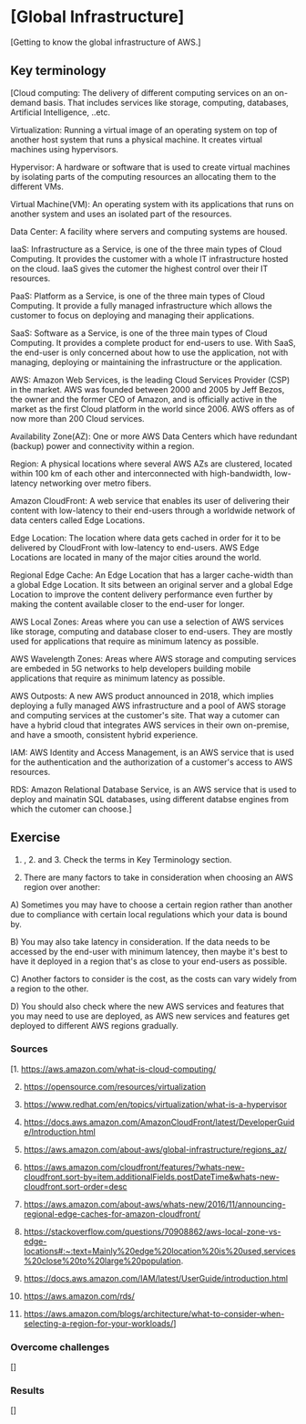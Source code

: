 # [Global Infrastructure]

[Getting to know the global infrastructure of AWS.]

## Key terminology

[Cloud computing: The delivery of different computing services on an on-demand basis. That includes services like storage, computing, databases, Artificial Intelligence, ..etc.

Virtualization: Running a virtual image of an operating system on top of another host system that runs a physical machine. It creates virtual machines using hypervisors.

Hypervisor: A hardware or software that is used to create virtual machines by isolating parts of the computing resources an allocating them to the different VMs.

Virtual Machine(VM): An operating system with its applications that runs on another system and uses an isolated part of the resources.

Data Center: A facility where servers and computing systems are housed.

IaaS: Infrastructure as a Service, is one of the three main types of Cloud Computing. It provides the customer with a whole IT infrastructure hosted on the cloud. IaaS gives the cutomer the highest control over their IT resources.

PaaS: Platform as a Service, is one of the three main types of Cloud Computing. It provide a fully managed infrastructure which allows the customer to focus on deploying and managing their applications.

SaaS: Software as a Service, is one of the three main types of Cloud Computing. It provides a complete product for end-users to use. With SaaS, the end-user is only concerned about how to use the application, not with managing, deploying or maintaining the infrastructure or the application.

AWS: Amazon Web Services, is the leading Cloud Services Provider (CSP) in the market. AWS was founded between 2000 and 2005 by Jeff Bezos, the owner and the former CEO of Amazon, and is officially active in the market as the first Cloud platform in the world since 2006. AWS offers as of now more than 200 Cloud services.

Availability Zone(AZ): One or more AWS Data Centers which have redundant (backup) power and connectivity within a region.

Region: A physical locations where several AWS AZs are clustered, located within 100 km of each other and interconnected with high-bandwidth, low-latency networking over metro fibers.

Amazon CloudFront: A web service that enables its user of delivering their content with low-latency to their end-users through a worldwide network of data centers called Edge Locations.

Edge Location: The location where data gets cached in order for it to be delivered by CloudFront with low-latency to end-users. AWS Edge Locations are located in many of the major cities around the world.

Regional Edge Cache: An Edge Location that has a larger cache-width than a global Edge Location. It sits between an original server and a global Edge Location to improve the content delivery performance even further by making the content available closer to the end-user for longer.

AWS Local Zones: Areas where you can use a selection of AWS services like storage, computing and database closer to end-users. They are mostly used for applications that require as minimum latency as possible.

AWS Wavelength Zones: Areas where AWS storage and computing services are embeded in 5G networks to help developers building mobile applications that require as minimum latency as possible.

AWS Outposts: A new AWS product announced in 2018, which implies deploying a fully managed AWS infrastructure and a pool of AWS storage and computing services at the customer's site. That way a cutomer can have a hybrid cloud that integrates AWS services in their own on-premise, and have a smooth, consistent hybrid experience.

IAM: AWS Identity and Access Management, is an AWS service that is used for the authentication and the authorization of a customer's access to AWS resources.

RDS: Amazon Relational Database Service, is an AWS service that is used to deploy and mainatin SQL databases, using different databse engines from which the cutomer can choose.]

## Exercise

1. , 2. and 3. Check the terms in Key Terminology section.

4. There are many factors to take in consideration when choosing an AWS region over another:

A) Sometimes you may have to choose a certain region rather than another due to compliance with certain local regulations which your data is bound by.

B) You may also take latency in consideration. If the data needs to be accessed by the end-user with minimum latencey, then maybe it's best to have it deployed in a region that's as close to your end-users as possible.

C) Another factors to consider is the cost, as the costs can vary widely from a region to the other.

D) You should also check where the new AWS services and features that you may need to use are deployed, as AWS new services and features get deployed to different AWS regions gradually.

### Sources

[1. <https://aws.amazon.com/what-is-cloud-computing/>

2. <https://opensource.com/resources/virtualization>

3. <https://www.redhat.com/en/topics/virtualization/what-is-a-hypervisor>

4. <https://docs.aws.amazon.com/AmazonCloudFront/latest/DeveloperGuide/Introduction.html>

5. <https://aws.amazon.com/about-aws/global-infrastructure/regions_az/>

6. <https://aws.amazon.com/cloudfront/features/?whats-new-cloudfront.sort-by=item.additionalFields.postDateTime&whats-new-cloudfront.sort-order=desc>

7. <https://aws.amazon.com/about-aws/whats-new/2016/11/announcing-regional-edge-caches-for-amazon-cloudfront/>

8. <https://stackoverflow.com/questions/70908862/aws-local-zone-vs-edge-locations#:~:text=Mainly%20edge%20location%20is%20used,services%20close%20to%20large%20population>.

9. <https://docs.aws.amazon.com/IAM/latest/UserGuide/introduction.html>

10. <https://aws.amazon.com/rds/>

11. <https://aws.amazon.com/blogs/architecture/what-to-consider-when-selecting-a-region-for-your-workloads/>]

### Overcome challenges

[]

### Results

[]
